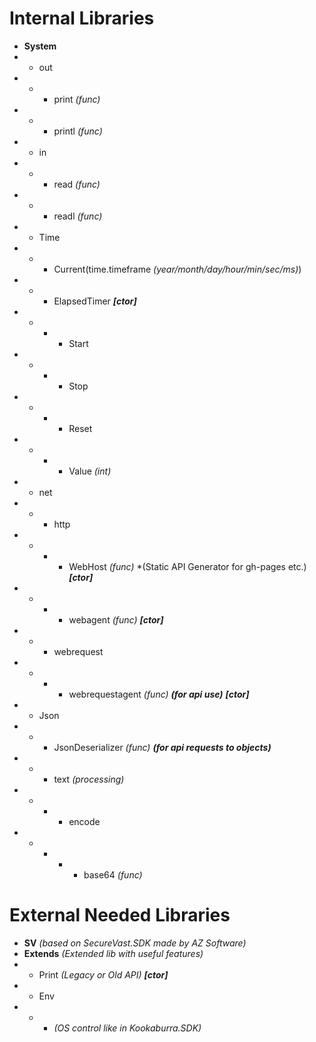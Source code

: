 # Internal Libraries
- **System**
- - out
- - - print *(func)*
- - - printl *(func)*
- - in
- - - read *(func)*
- - - readl *(func)*
- - Time
- - - Current(time.timeframe *(year/month/day/hour/min/sec/ms)*)
- - - ElapsedTimer ***[ctor]***
- - - - Start
- - - - Stop
- - - - Reset
- - - - Value *(int)*
- - net
- - - http
- - - - WebHost *(func)* *(Static API Generator for gh-pages etc.) ***[ctor]***
- - - - webagent *(func)* ***[ctor]***
- - - webrequest
- - - - webrequestagent *(func)* ***(for api use)*** ***[ctor]***
- -  Json
- - - JsonDeserializer *(func)* ***(for api requests to objects)***
- - - text *(processing)*
- - - - encode
- - - - - base64 *(func)*

# External Needed Libraries
- **SV** *(based on SecureVast.SDK made by AZ Software)*
- **Extends** *(Extended lib with useful features)*
- - Print *(Legacy or Old API)* ***[ctor]***
- - Env
- - - *(OS control like in Kookaburra.SDK)*


